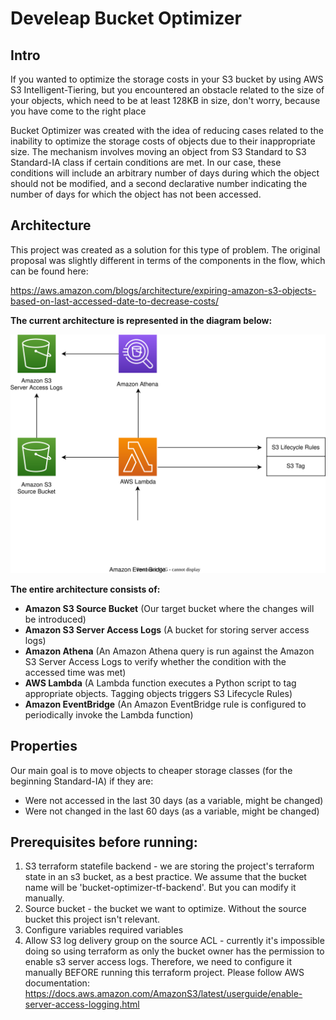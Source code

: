 # Develeap Bucket Optimizer
## Intro

If you wanted to optimize the storage costs in your S3 bucket by using AWS S3 Intelligent-Tiering, but you encountered an obstacle related to the size of your objects, which need to be at least 128KB in size, don't worry, because you have come to the right place

Bucket Optimizer was created with the idea of reducing cases related to the inability to optimize the storage costs of objects due to their inappropriate size. The mechanism involves moving an object from S3 Standard to S3 Standard-IA class if certain conditions are met. In our case, these conditions will include an arbitrary number of days during which the object should not be modified, and a second declarative number indicating the number of days for which the object has not been accessed.

## Architecture

This project was created as a solution for this type of problem. The original proposal was slightly different in terms of the components in the flow, which can be found here:

https://aws.amazon.com/blogs/architecture/expiring-amazon-s3-objects-based-on-last-accessed-date-to-decrease-costs/

**The current architecture is represented in the diagram below:**

![Bucket-Optimizer](./images/newdiagram.drawio.svg)

**The entire architecture consists of:**

- **Amazon S3 Source Bucket** (Our target bucket where the changes will be introduced)
- **Amazon S3 Server Access Logs** (A bucket for storing server access logs)
- **Amazon Athena** (An Amazon Athena query is run against the Amazon S3 Server Access Logs to verify whether the condition with the accessed time was met)
- **AWS Lambda** (A Lambda function executes a Python script to tag appropriate objects. Tagging objects triggers S3 Lifecycle Rules)
- **Amazon EventBridge** (An Amazon EventBridge rule is configured to periodically invoke the Lambda function)

## Properties
Our main goal is to move objects to cheaper storage classes (for the beginning Standard-IA) if they are:
* Were not accessed in the last 30 days (as a variable, might be changed)
* Were not changed in the last 60 days (as a variable, might be changed)

## Prerequisites before running:
 1. S3 terraform statefile backend - we are storing the project's terraform state in an s3 bucket, as a best practice. We assume that the bucket name will be 'bucket-optimizer-tf-backend'. But you can modify it manually.
 2. Source bucket - the bucket we want to optimize. Without the source bucket this project isn't relevant.
 3. Configure variables required variables
 4. Allow S3 log delivery group on the source ACL - currently it's impossible doing so using terraform as only the bucket owner has the permission to enable s3 server access logs. Therefore, we need to configure it manually BEFORE running this terraform project. Please follow AWS documentation: https://docs.aws.amazon.com/AmazonS3/latest/userguide/enable-server-access-logging.html
